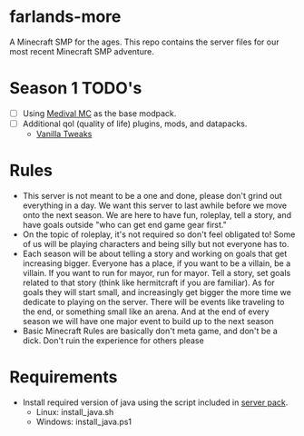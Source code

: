 # farlands-more
A Minecraft SMP for the ages. This repo contains the server files for our most recent Minecraft SMP adventure.
# Season 1 TODO's
- [ ] Using [Medival MC](https://www.curseforge.com/minecraft/modpacks/medieval-mc-mmc4) as the base modpack.
- [ ] Additional qol (quality of life) plugins, mods, and datapacks.
	- [Vanilla Tweaks](https://vanillatweaks.net/picker/datapacks/)
# Rules
- This server is not meant to be a one and done, please don't grind out everything in a day. We want this server to last awhile before we move onto the next season. We are here to have fun, roleplay, tell a story, and have goals outside "who can get end game gear first."
- On the topic of roleplay, it's not required so don't feel obligated to! Some of us will be playing characters and being silly but not everyone has to.
- Each season will be about telling a story and working on goals that get increasing bigger. Everyone has a place, if you want to be a villain, be a villain. If you want to run for mayor, run for mayor. Tell a story, set goals related to that story (think like hermitcraft if you are familiar). As for goals they will start small, and increasingly get bigger the more time we dedicate to playing on the server. There will be events like traveling to the end, or something small like an arena. And at the end of every season we will have one major event to build up to the next season
- Basic Minecraft Rules are basically don't meta game, and don't be a dick. Don't ruin the experience for others please

# Requirements
- Install required version of java using the script included in [server pack](https://www.curseforge.com/minecraft/modpacks/medieval-mc-mmc4/files/5950304).
    - Linux: install_java.sh
    - Windows: install_java.ps1

